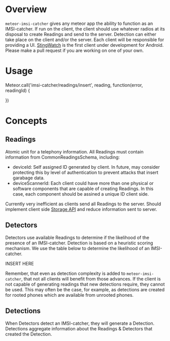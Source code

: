 # Overview
`meteor-imsi-catcher` gives any meteor app the ability to function as an IMSI-catcher.
If run on the client, the client should use whatever radios at its disposal to create Readings and send to the server.
Detection can either take place on the client and/or the server.
Each client will be responsible for providing a UI.
[StingWatch](https://github.com/marvinmarnold/stingwatch) is the first client under development for Android.
Please make a pull request if you are working on one of your own.

# Usage

Meteor.call('imsi-catcher/readings/insert', reading, function(error, readingId) {

})

# Concepts
## Readings
Atomic unit for a telephony information.
All Readings must contain information from CommonReadingsSchema, including:
  - deviceId: Self assigned ID generated by client. In future, may consider protecting this by level of authentication to prevent attacks that insert garabage data.
  - deviceScannerId: Each client could have more than one physical or software components that are capable of creating Readings. In this case, each component should be assined a unique ID client side.

Currently very inefficient as clients send all Readings to the server.
Should implement client side [Storage API](https://cordova.apache.org/docs/en/latest/cordova/storage/storage.html) and reduce information sent to server.

## Detectors
Detectors use available Readings to determine if the likelihood of the presence of an IMSI-catcher.
Detection is based on a heuristic scoring mechanism.
We use the table below to determine the likelihood of an IMSI-catcher.

INSERT HERE

Remember, that even as detection complexity is added to `meteor-imsi-catcher`, that not all clients will benefit from those advances.
If the client is not capable of generating readings that new detections require, they cannot be used.
This may often be the case, for example, as detections are created for rooted phones which are available from unrooted phones.

## Detections
When Detectors detect an IMSI-catcher, they will generate a Detection.
Detections aggregate information about the Readings & Detectors that created the Detection.
